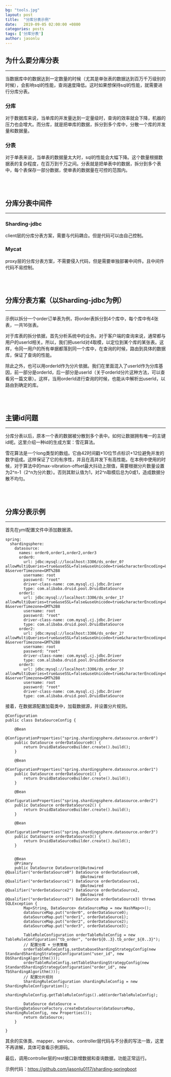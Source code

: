 ```yaml
---
bg: "tools.jpg"
layout: post
title:  "分库分表示例"
date:   2019-09-05 02:00:00 +0800
categories: posts
tags: ['分库分表']
author: jasonlu
---
```


## 为什么要分库分表
***
当数据库中的数据达到一定数量的时候（尤其是单张表的数据达到百万千万级别的时候），会影响sql的性能，查询速度降低。这时如果想保持sql的性能，就需要进行分库分表。

### 分库
对于数据库来说，当单库的并发量达到一定量级时，查询的效率就会下降，机器的压力也会增大。而分库，就是把单库的数据，拆分到多个库中，分散一个库的并发量和数据量。

### 分表
对于单表来说，当单表的数据量太大时，sql的性能会大幅下降。这个数量根据数据表的复杂程度，在百万到千万之间。分表就是把单表中的数据，拆分到多个表中，每个表保存一部分数据，使单表的数据量在可控的范围内。

<br/>
<br/>

## 分库分表中间件
***
### Sharding-jdbc
client层的分库分表方案，需要与代码耦合。但是代码可以由自己控制。

### Mycat
proxy层的分库分表方案，不需要侵入代码，但是需要单独部署中间件。且中间件代码不易控制。

<br/>
<br/>

## 分库分表方案（以Sharding-jdbc为例）
***
示例以拆分一个order订单表为例，将order表拆分到4个库中，每个库中有4张表，一共16张表。

对于库表的拆分依据，首先分析系统中的业务。对于客户端的查询来说，通常都与用户的userId相关。所以，我们把userId对4取模，以定位到某个库的某张表。这样，令同一用户的所有单据都落到同一个库中，在查询的时候，路由到具体的数据库，保证了查询的性能。

除此之外，也可以用orderId作为分片依据。我们在里面混入了userId作为分库基因，前一部分是orderId，后一部分是userId（关于orderId分片这种方法，可以查看另一篇文章）。这样，当用orderId进行查询的时候，也能从中解析出userId，以路由到确定的库。

<br/>
<br/>

## 主键id问题
***
分库分表以后，原本一个表的数据被分散到多个表中。如何让数据拥有唯一的主键id呢。这里介绍一种id的生成方案：雪花算法。

雪花算法是一个long类型的数组。它由42时间戳+10位节点标识+12位避免并发的数字组成。这样保证了它的有序性，并且在高并发下有高性能。在本例中使用的时候，对于算法中的max-vibration-offset最大抖动上限值，需要根据分片数量设置为2^n-1（2^n为分片数）。否则其默认值为1，对2^n取模后总为0或1，造成数据分散不均匀。

<br/>
<br/>

## 分库分表示例
***
首先在yml配置文件中添加数据源。
```
spring:
  shardingsphere:
    datasource:
      names: order0,order1,order2,order3
      order0:
        url: jdbc:mysql://localhost:3306/ds_order_0?allowMultiQueries=true&useSSL=false&useUnicode=true&characterEncoding=UTF-8&serverTimezone=GMT%2B8
        username: root
        password: "root"
        driver-class-name: com.mysql.cj.jdbc.Driver
        type: com.alibaba.druid.pool.DruidDataSource
      order1:
        url: jdbc:mysql://localhost:3306/ds_order_1?allowMultiQueries=true&useSSL=false&useUnicode=true&characterEncoding=UTF-8&serverTimezone=GMT%2B8
        username: root
        password: "root"
        driver-class-name: com.mysql.cj.jdbc.Driver
        type: com.alibaba.druid.pool.DruidDataSource
      order2:
        url: jdbc:mysql://localhost:3306/ds_order_2?allowMultiQueries=true&useSSL=false&useUnicode=true&characterEncoding=UTF-8&serverTimezone=GMT%2B8
        username: root
        password: "root"
        driver-class-name: com.mysql.cj.jdbc.Driver
        type: com.alibaba.druid.pool.DruidDataSource
      order3:
        url: jdbc:mysql://localhost:3306/ds_order_3?allowMultiQueries=true&useSSL=false&useUnicode=true&characterEncoding=UTF-8&serverTimezone=GMT%2B8
        username: root
        password: "root"
        driver-class-name: com.mysql.cj.jdbc.Driver
        type: com.alibaba.druid.pool.DruidDataSource
```

接着，在数据源配置加载类中，加载数据源，并设置分片规则。
```
@Configuration
public class DataSourceConfig {

    @Bean
    @ConfigurationProperties("spring.shardingsphere.datasource.order0")
    public DataSource orderDataSource0() {
        return DruidDataSourceBuilder.create().build();
    }

    @Bean
    @ConfigurationProperties("spring.shardingsphere.datasource.order1")
    public DataSource orderDataSource1() {
        return DruidDataSourceBuilder.create().build();
    }

    @Bean
    @ConfigurationProperties("spring.shardingsphere.datasource.order2")
    public DataSource orderDataSource2() {
        return DruidDataSourceBuilder.create().build();
    }

    @Bean
    @ConfigurationProperties("spring.shardingsphere.datasource.order3")
    public DataSource orderDataSource3() {
        return DruidDataSourceBuilder.create().build();
    }


    @Bean
    @Primary
    public DataSource DataSource(@Autowired @Qualifier("orderDataSource0") DataSource orderDataSource0,
                                 @Autowired @Qualifier("orderDataSource1") DataSource orderDataSource1,
                                 @Autowired @Qualifier("orderDataSource2") DataSource orderDataSource2,
                                 @Autowired @Qualifier("orderDataSource3") DataSource orderDataSource3) throws SQLException {
        Map<String, DataSource> dataSourceMap = new HashMap<>();
        dataSourceMap.put("order0", orderDataSource0);
        dataSourceMap.put("order1", orderDataSource1);
        dataSourceMap.put("order2", orderDataSource2);
        dataSourceMap.put("order3", orderDataSource3);

        TableRuleConfiguration orderTableRuleConfig = new TableRuleConfiguration("tb_order", "order${0..3}.tb_order_${0..3}");
        // 配置分库 + 分表策略
        orderTableRuleConfig.setDatabaseShardingStrategyConfig(new StandardShardingStrategyConfiguration("user_id", new DbShardingAlgorithm()));
        orderTableRuleConfig.setTableShardingStrategyConfig(new StandardShardingStrategyConfiguration("order_id", new TbShardingAlgorithm()));
        // 配置分片规则
        ShardingRuleConfiguration shardingRuleConfig = new ShardingRuleConfiguration();
        shardingRuleConfig.getTableRuleConfigs().add(orderTableRuleConfig);
        
        DataSource dataSource = ShardingDataSourceFactory.createDataSource(dataSourceMap, shardingRuleConfig, new Properties());
        return dataSource;
    }

}
```

其余的实体类、mapper、service、controller层代码与不分表的写法一致，这里不再讲解，具体可查看示例源码。

最后，调用controller层的rest接口新增数据和查询数据，功能正常运行。 

示例代码：<https://github.com/jasonlu0117/sharding-springboot>
